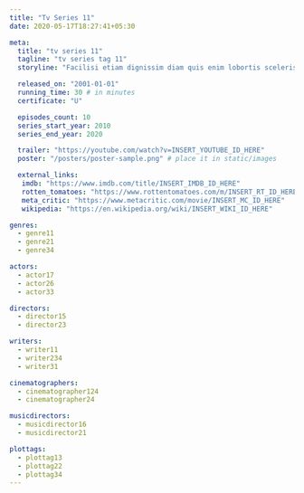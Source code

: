 ```yaml
---
title: "Tv Series 11"
date: 2020-05-17T18:27:41+05:30

meta:
  title: "tv series 11"
  tagline: "tv series tag 11"
  storyline: "Facilisi etiam dignissim diam quis enim lobortis scelerisque. Tristique senectus et netus et malesuada"

  released_on: "2001-01-01"
  running_time: 30 # in minutes
  certificate: "U"

  episodes_count: 10
  series_start_year: 2010
  series_end_year: 2020

  trailer: "https://youtube.com/watch?v=INSERT_YOUTUBE_ID_HERE"
  poster: "/posters/poster-sample.png" # place it in static/images

  external_links:
   imdb: "https://www.imdb.com/title/INSERT_IMDB_ID_HERE"
   rotten_tomatoes: "https://www.rottentomatoes.com/m/INSERT_RT_ID_HERE"
   meta_critic: "https://www.metacritic.com/movie/INSERT_MC_ID_HERE"
   wikipedia: "https://en.wikipedia.org/wiki/INSERT_WIKI_ID_HERE"

genres:
  - genre11
  - genre21
  - genre34

actors:
  - actor17
  - actor26
  - actor33

directors:
  - director15
  - director23

writers:
  - writer11
  - writer234
  - writer31

cinematographers:
  - cinematographer124
  - cinematographer24

musicdirectors:
  - musicdirector16
  - musicdirector21

plottags:
  - plottag13
  - plottag22
  - plottag34
---
```

